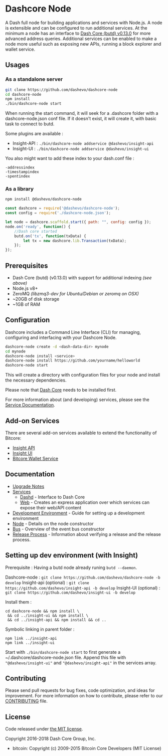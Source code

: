 Dashcore Node
============

A Dash full node for building applications and services with Node.js. A node is extensible and can be configured to run additional services. At the minimum a node has an interface to [Dash Core (butd) v0.13.0](https://github.com/dashpay/dash/tree/v0.13.0.x) for more advanced address queries. Additional services can be enabled to make a node more useful such as exposing new APIs, running a block explorer and wallet service.

## Usages

### As a standalone server

```bash
git clone https://github.com/dashevo/dashcore-node
cd dashcore-node
npm install
./bin/dashcore-node start
```

When running the start command, it will seek for a .dashcore folder with a dashcore-node.json conf file.
If it doesn't exist, it will create it, with basic task to connect to butd.

Some plugins are available :

- Insight-API : `./bin/dashcore-node addservice @dashevo/insight-api`
- Insight-UI : `./bin/dashcore-node addservice @dashevo/insight-ui`

You also might want to add these index to your dash.conf file :
```
-addressindex
-timestampindex
-spentindex
```

### As a library

```bash
npm install @dashevo/dashcore-node
```

```javascript
const dashcore = require('@dashevo/dashcore-node');
const config = require('./dashcore-node.json');

let node = dashcore.scaffold.start({ path: "", config: config });
node.on('ready', function() {
    //Dash core started
    butd.on('tx', function(txData) {
        let tx = new dashcore.lib.Transaction(txData);
    });
});
```

## Prerequisites

- Dash Core (butd) (v0.13.0) with support for additional indexing *(see above)*
- Node.js v8+
- ZeroMQ *(libzmq3-dev for Ubuntu/Debian or zeromq on OSX)*
- ~20GB of disk storage
- ~1GB of RAM

## Configuration

Dashcore includes a Command Line Interface (CLI) for managing, configuring and interfacing with your Dashcore Node.

```bash
dashcore-node create -d <dash-data-dir> mynode
cd mynode
dashcore-node install <service>
dashcore-node install https://github.com/yourname/helloworld
dashcore-node start
```

This will create a directory with configuration files for your node and install the necessary dependencies.

Please note that [Dash Core](https://github.com/dashpay/dash/tree/master) needs to be installed first.

For more information about (and developing) services, please see the [Service Documentation](docs/services.md).

## Add-on Services

There are several add-on services available to extend the functionality of Bitcore:

- [Insight API](https://github.com/dashevo/insight-api/tree/master)
- [Insight UI](https://github.com/dashevo/insight-ui/tree/master)
- [Bitcore Wallet Service](https://github.com/dashevo/dashcore-wallet-service/tree/master)

## Documentation

- [Upgrade Notes](docs/upgrade.md)
- [Services](docs/services.md)
  - [Dashd](docs/services/butd.md) - Interface to Dash Core
  - [Web](docs/services/web.md) - Creates an express application over which services can expose their web/API content
- [Development Environment](docs/development.md) - Guide for setting up a development environment
- [Node](docs/node.md) - Details on the node constructor
- [Bus](docs/bus.md) - Overview of the event bus constructor
- [Release Process](docs/release.md) - Information about verifying a release and the release process.


## Setting up dev environment (with Insight)

Prerequisite : Having a butd node already runing `butd --daemon`.

Dashcore-node : `git clone https://github.com/dashevo/dashcore-node -b develop`
Insight-api (optional) : `git clone https://github.com/dashevo/insight-api -b develop`
Insight-UI (optional) : `git clone https://github.com/dashevo/insight-ui -b develop`

Install them :
```
cd dashcore-node && npm install \
 && cd ../insight-ui && npm install \
 && cd ../insight-api && npm install && cd ..
```

Symbolic linking in parent folder :
```
npm link ../insight-api
npm link ../insight-ui
```

Start with `./bin/dashcore-node start` to first generate a ~/.dashcore/dashcore-node.json file.
Append this file with `"@dashevo/insight-ui"` and `"@dashevo/insight-api"` in the services array.

## Contributing

Please send pull requests for bug fixes, code optimization, and ideas for improvement. For more information on how to contribute, please refer to our [CONTRIBUTING](https://github.com/dashevo/dashcore/blob/master/CONTRIBUTING.md) file.

## License

Code released under [the MIT license](https://github.com/dashevo/dashcore-node/blob/master/LICENSE).

Copyright 2016-2018 Dash Core Group, Inc.

- bitcoin: Copyright (c) 2009-2015 Bitcoin Core Developers (MIT License)
